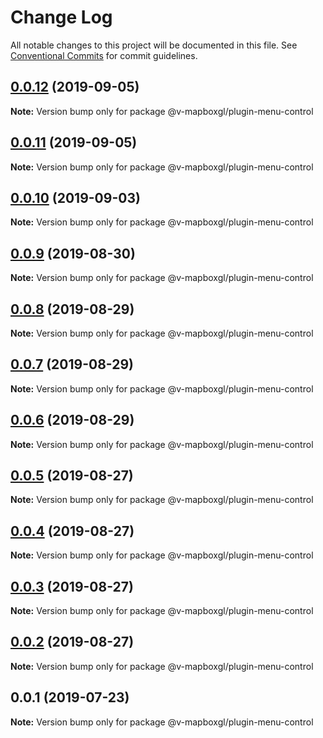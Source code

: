 # Change Log

All notable changes to this project will be documented in this file.
See [Conventional Commits](https://conventionalcommits.org) for commit guidelines.

## [0.0.12](https://github.com/reno-xjb/v-mapboxgl/compare/@v-mapboxgl/plugin-menu-control@0.0.11...@v-mapboxgl/plugin-menu-control@0.0.12) (2019-09-05)

**Note:** Version bump only for package @v-mapboxgl/plugin-menu-control





## [0.0.11](https://github.com/reno-xjb/v-mapboxgl/compare/@v-mapboxgl/plugin-menu-control@0.0.10...@v-mapboxgl/plugin-menu-control@0.0.11) (2019-09-05)

**Note:** Version bump only for package @v-mapboxgl/plugin-menu-control





## [0.0.10](https://github.com/reno-xjb/v-mapboxgl/compare/@v-mapboxgl/plugin-menu-control@0.0.9...@v-mapboxgl/plugin-menu-control@0.0.10) (2019-09-03)

**Note:** Version bump only for package @v-mapboxgl/plugin-menu-control





## [0.0.9](https://github.com/reno-xjb/v-mapboxgl/compare/@v-mapboxgl/plugin-menu-control@0.0.8...@v-mapboxgl/plugin-menu-control@0.0.9) (2019-08-30)

**Note:** Version bump only for package @v-mapboxgl/plugin-menu-control





## [0.0.8](https://github.com/reno-xjb/v-mapboxgl/compare/@v-mapboxgl/plugin-menu-control@0.0.7...@v-mapboxgl/plugin-menu-control@0.0.8) (2019-08-29)

**Note:** Version bump only for package @v-mapboxgl/plugin-menu-control





## [0.0.7](https://github.com/reno-xjb/v-mapboxgl/compare/@v-mapboxgl/plugin-menu-control@0.0.6...@v-mapboxgl/plugin-menu-control@0.0.7) (2019-08-29)

**Note:** Version bump only for package @v-mapboxgl/plugin-menu-control





## [0.0.6](https://github.com/reno-xjb/v-mapboxgl/compare/@v-mapboxgl/plugin-menu-control@0.0.4...@v-mapboxgl/plugin-menu-control@0.0.6) (2019-08-29)

**Note:** Version bump only for package @v-mapboxgl/plugin-menu-control





## [0.0.5](https://github.com/reno-xjb/v-mapboxgl/compare/@v-mapboxgl/plugin-menu-control@0.0.4...@v-mapboxgl/plugin-menu-control@0.0.5) (2019-08-27)

**Note:** Version bump only for package @v-mapboxgl/plugin-menu-control





## [0.0.4](https://github.com/reno-xjb/v-mapboxgl/compare/@v-mapboxgl/plugin-menu-control@0.0.3...@v-mapboxgl/plugin-menu-control@0.0.4) (2019-08-27)

**Note:** Version bump only for package @v-mapboxgl/plugin-menu-control





## [0.0.3](https://github.com/reno-xjb/v-mapboxgl/compare/@v-mapboxgl/plugin-menu-control@0.0.2...@v-mapboxgl/plugin-menu-control@0.0.3) (2019-08-27)

**Note:** Version bump only for package @v-mapboxgl/plugin-menu-control





## [0.0.2](https://github.com/reno-xjb/v-mapboxgl/compare/@v-mapboxgl/plugin-menu-control@0.0.1...@v-mapboxgl/plugin-menu-control@0.0.2) (2019-08-27)

**Note:** Version bump only for package @v-mapboxgl/plugin-menu-control





## 0.0.1 (2019-07-23)

**Note:** Version bump only for package @v-mapboxgl/plugin-menu-control
